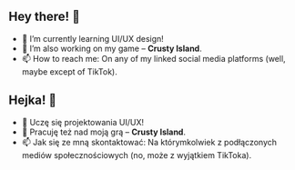 ## Hey there! 👋
- 🌱 I’m currently learning UI/UX design!
- 🔭 I’m also working on my game – **Crusty Island**.
- 📫 How to reach me: On any of my linked social media platforms (well, maybe except of TikTok).

## Hejka! 👋
- 🌱 Uczę się projektowania UI/UX!
- 🔭 Pracuję też nad moją grą – **Crusty Island**.
- 📫 Jak się ze mną skontaktować: Na którymkolwiek z podłączonych mediów społecznościowych (no, może z wyjątkiem TikToka).
